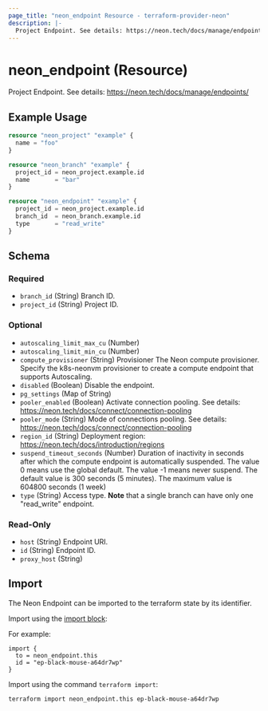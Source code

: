 ```yaml
---
page_title: "neon_endpoint Resource - terraform-provider-neon"
description: |-
  Project Endpoint. See details: https://neon.tech/docs/manage/endpoints/
---
```


# neon_endpoint (Resource)

Project Endpoint. See details: https://neon.tech/docs/manage/endpoints/

## Example Usage

```terraform
resource "neon_project" "example" {
  name = "foo"
}

resource "neon_branch" "example" {
  project_id = neon_project.example.id
  name       = "bar"
}

resource "neon_endpoint" "example" {
  project_id = neon_project.example.id
  branch_id  = neon_branch.example.id
  type       = "read_write"
}
```

<!-- schema generated by tfplugindocs -->
## Schema

### Required

- `branch_id` (String) Branch ID.
- `project_id` (String) Project ID.

### Optional

- `autoscaling_limit_max_cu` (Number)
- `autoscaling_limit_min_cu` (Number)
- `compute_provisioner` (String) Provisioner The Neon compute provisioner.
Specify the k8s-neonvm provisioner to create a compute endpoint that supports Autoscaling.
- `disabled` (Boolean) Disable the endpoint.
- `pg_settings` (Map of String)
- `pooler_enabled` (Boolean) Activate connection pooling.
See details: https://neon.tech/docs/connect/connection-pooling
- `pooler_mode` (String) Mode of connections pooling.
See details: https://neon.tech/docs/connect/connection-pooling
- `region_id` (String) Deployment region: https://neon.tech/docs/introduction/regions
- `suspend_timeout_seconds` (Number) Duration of inactivity in seconds after which the compute endpoint is automatically suspended.
The value 0 means use the global default.
The value -1 means never suspend. The default value is 300 seconds (5 minutes).
The maximum value is 604800 seconds (1 week)
- `type` (String) Access type. **Note** that a single branch can have only one "read_write" endpoint.

### Read-Only

- `host` (String) Endpoint URI.
- `id` (String) Endpoint ID.
- `proxy_host` (String)



## Import

The Neon Endpoint can be imported to the terraform state by its identifier.

Import using the [import block](https://developer.hashicorp.com/terraform/language/import):

For example:

```hcl
import {
  to = neon_endpoint.this
  id = "ep-black-mouse-a64dr7wp"
}
```

Import using the command `terraform import`:

```commandline
terraform import neon_endpoint.this ep-black-mouse-a64dr7wp
```
